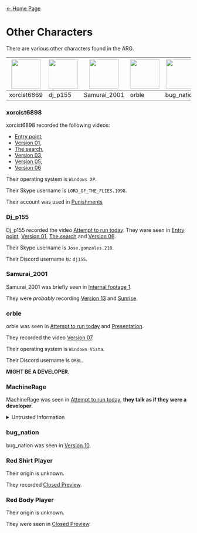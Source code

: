 [← Home Page](../README.md#1-basic-lore)

# Other Characters
There are various other characters found in the ARG.

| <img src="https://lh6.googleusercontent.com/2nMnHlIHQJklXsjbqo9vnvsds1xNRWG0_OvEwx4zRzQ2MPUeU76UrDUbdHxz0lgZAjjRou5O7U_J6M0lho8S-XhiB0Bt1F338UCYhvfVHpo1v7ZO2chHlUYb7I-24uv3tyPcC-k4lw3aJka9ynG7" width="80"> | <img src="https://lh6.googleusercontent.com/WxrXMy01ehB1EyR646As40gaCf8Ya3YvaYILgQMg70PNCQ1U8fQnzeZR_DL-LN6VQUC77KhjwNX7wrt3IbKR2NBvxgBw6XG8mzsBTycJjcrt_wG7gzhoEAoaFeOAd6EABHaJPXGvftp2h5VtJpm1" width="80"> | <img src="https://lh3.googleusercontent.com/A9wOZprfWQsHE8R_U-h7bFmtXgu_xYnPHlqo7q4D2rtoXrL5_MYStE8aaInCvok28Lu792LAi6xpZHFurcgG6YBIvs7zD824i4flStUMnlrRirIVvxFr4Zv6hQcAY5gcYfXOh07SyW1NXL5aZw" width="80"> | <img src="https://lh5.googleusercontent.com/JqiSEMg8pu45pI9lqx7wKb-wqoi7L7O_mlAMr81x3PXbXrNwjW0_Q9judJVipWAFGXlvQUALfEE_U0JX-lVpx9zsre_jkrln6aEk4Rf4ckagHKGJhhtP-Vz7dk-rvOsGld9lluKscuk4QYD-iOewEg" width="80"> | <img src="https://lh3.googleusercontent.com/n-RkfClmbXHR_a6iEBRTo4VR0QjKjFh-nTvV4cSaJxYPxxk8vjQent60eQo7TBVcg8CmiUsnjZgy6WbFk80otcEPT894cEBitzES5eoejzr38OpRp0a7J5CtOOCUJ1C6fuMFd4di1_w7BNgEJuRpFw" width="80"> | <img src="https://lh5.googleusercontent.com/rb0mca6SYtg3_EwAWhWPsU6qwyEPSpm7VYIRKPJJWbvbEeDKQn39QBSKQ6dY0hPPV0hJ7tS9r4K-TVteutJfIvK9TwdxbUgW9KN3f4EOXBLtAIE2T4hz7iDqmGoBhzMsf8WlkHWnePmQxN1vGA" width="80"> | <img src="https://lh6.googleusercontent.com/Qi_aKTxszrdESjO4E0kgeg-QHmoospBDCrEaQ-ohiBiEZWEsIDmwbJuc-_TkPAg1OUI8PaWr7BYP9SRkIq72KVcVkWQpwaj1ls00KqKpJebtlZAKEprzcN0PRkbm9fD7RGSRaj20ROKqdZ77DiZ1" width="80"> | <img src="https://lh3.googleusercontent.com/y28G0WJ-yrO9nbn3XnmSugJu2lr7rYJXmZbGXpn0Wbvhwxg8a0kPEiZPg6ddR03XFnvXSDAIv3FYQpNvgraYwDEiSxyns8yQzUPAlS1EJMrujkNUVpeVCyDOmzcOCmHvN3XJ-AofkbKuvtKHPmFg" width="80"> |
| ----------- | ----------- | ---------------- | --------- | ----------- | ----------- | ----------- | ----------- |
| xorcist6869 | dj_p155     | Samurai_2001     | orble     | bug_nation  | Red Shirt   | Red Body    | information |

### xorcist6898
xorcist6898 recorded the following videos:
* [Entry point](../videos/entry-point.md),
* [Version 01](../videos/version-01.md),
* [The search](../videos/the-search.md),
* [Version 03](../videos/version-03.md),
* [Version 05](../videos/version-05.md),
* [Version 06](../videos/version-06.md)

Their operating system is `Windows XP`.

Their Skype username is `LORD_OF_THE_FLIES.1998`.

Their account was used in [Punishments](../videos/punishments.md)

### Dj_p155
Dj_p155 recorded the video [Attempt to run today](../videos/attempt-to-run-today.md).
They were seen in [Entry point](../videos/entry-point.md), [Version 01](../videos/), [The search](../videos/the-search.md) and [Version 06](../videos/version-06.md).

Their Skype username is `Jose.gonzales.210`.

Their Discord username is: `dj155`.

### Samurai_2001
Samurai_2001 was briefly seen in [Internal footage 1](../videos/internal-footage-1.md).

They were *probably* recording [Version 13](../videos/version-13.md) and [Sunrise](../videos/sunrise.md).

### orble
orble was seen in [Attempt to run today](../videos/attempt-to-run-today.md) and [Presentation](../videos/presentation.md).

They recorded the video [Version 07](../videos/version-07.md).

Their operating system is `Windows Vista`.

Their Discord username is `ORBL`.

**MIGHT BE A DEVELOPER.**

### MachineRage
MachineRage was seen in [Attempt to run today](../videos/attempt-to-run-today.md), **they talk as if they were a developer**.

<details>
    <summary>Untrusted Information</summary>
    Some people say that MachineRage is a developer.
    This is currently unknown and should be disregarded.
</details>

### bug_nation
bug_nation was seen in [Version 10](../videos/version-10.md).

### Red Shirt Player
Their origin is unknown.

They recorded [Closed Preview](../videos/closed-preview.md).

### Red Body Player
Their origin is unknown.

They were seen in [Closed Preview](../videos/closed-preview.md).
